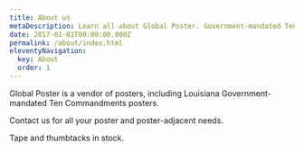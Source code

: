 ```yaml
---
title: About us
metaDescription: Learn all about Global Poster. Government-mandated Ten Commandments posters now available.
date: 2017-01-01T00:00:00.000Z
permalink: /about/index.html
eleventyNavigation:
  key: About
  order: 1
---
```


Global Poster is a vendor of posters, including Louisiana Government-mandated Ten Commandments posters.

Contact us for all your poster and poster-adjacent needs.

Tape and thumbtacks in stock.